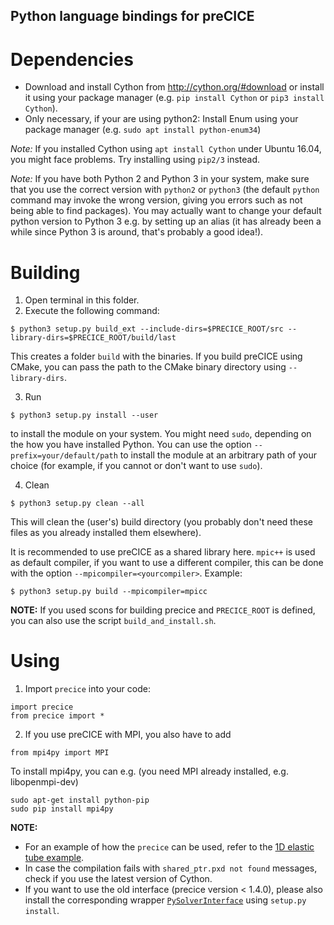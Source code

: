 Python language bindings for preCICE
------------------------------------

# Dependencies

* Download and install Cython from http://cython.org/#download or install it using your package manager (e.g. `pip install Cython` or `pip3 install Cython`). 
* Only necessary, if your are using python2: Install Enum using your package manager (e.g. `sudo apt install python-enum34`)

*Note:* If you installed Cython using `apt install Cython` under Ubuntu 16.04, you might face problems. Try installing using `pip2/3` instead.

*Note:* If you have both Python 2 and Python 3 in your system, make sure that you use the correct version with `python2` or `python3` (the default `python` command may invoke the wrong version, giving you errors such as  not being able to find packages). You may actually want to change your default python version to Python 3 e.g. by setting up an alias (it has already been a while since Python 3 is around, that's probably a good idea!).

# Building

1. Open terminal in this folder.
2. Execute the following command:

```
$ python3 setup.py build_ext --include-dirs=$PRECICE_ROOT/src --library-dirs=$PRECICE_ROOT/build/last
```
This creates a folder `build` with the binaries.
If you build preCICE using CMake, you can pass the path to the CMake binary directory using `--library-dirs`.

3. Run 
```
$ python3 setup.py install --user
```
to install the module on your system. You might need `sudo`, depending on the how you have installed Python. You can use the option `--prefix=your/default/path` to install the module at an arbitrary path of your choice (for example, if you cannot or don't want to use `sudo`).

4. Clean
```
$ python3 setup.py clean --all
```
This will clean the (user's) build directory (you probably don't need these files as you already installed them elsewhere).

It is recommended to use preCICE as a shared library here. `mpic++` is used as default compiler, if you want to use a different compiler, this can be done with the option `--mpicompiler=<yourcompiler>`. Example:
```
$ python3 setup.py build --mpicompiler=mpicc
```

**NOTE:** If you used scons for building precice and `PRECICE_ROOT` is defined, you can also use the script `build_and_install.sh`.

# Using

1. Import `precice` into your code:

```
import precice
from precice import *
```

2. If you use preCICE with MPI, you also have to add
   
```   
from mpi4py import MPI
```

To install mpi4py, you can e.g. (you need MPI already installed, e.g. libopenmpi-dev) 

```
sudo apt-get install python-pip
sudo pip install mpi4py
```


**NOTE:**
- For an example of how the `precice` can be used, refer to the [1D elastic tube example](https://github.com/precice/precice/wiki/1D-elastic-tube-using-the-Python-API).
- In case the compilation fails with `shared_ptr.pxd not found` messages, check if you use the latest version of Cython.
- If you want to use the old interface (precice version < 1.4.0), please also install the corresponding wrapper [`PySolverInterface`](https://github.com/precice/precice/tree/changingNameOfPySolverInterface/src/precice/bindings/PySolverInterface) using `setup.py install`.
